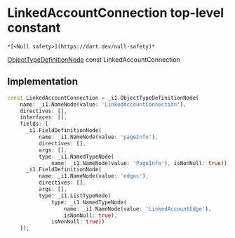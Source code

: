 


# LinkedAccountConnection top-level constant






    *[<Null safety>](https://dart.dev/null-safety)*


[ObjectTypeDefinitionNode](https://pub.dev/documentation/gql/0.13.0/ast/ObjectTypeDefinitionNode-class.html) const LinkedAccountConnection
  







## Implementation

```dart
const LinkedAccountConnection = _i1.ObjectTypeDefinitionNode(
    name: _i1.NameNode(value: 'LinkedAccountConnection'),
    directives: [],
    interfaces: [],
    fields: [
      _i1.FieldDefinitionNode(
          name: _i1.NameNode(value: 'pageInfo'),
          directives: [],
          args: [],
          type: _i1.NamedTypeNode(
              name: _i1.NameNode(value: 'PageInfo'), isNonNull: true)),
      _i1.FieldDefinitionNode(
          name: _i1.NameNode(value: 'edges'),
          directives: [],
          args: [],
          type: _i1.ListTypeNode(
              type: _i1.NamedTypeNode(
                  name: _i1.NameNode(value: 'LinkedAccountEdge'),
                  isNonNull: true),
              isNonNull: true))
    ]);
```








